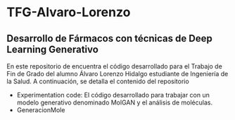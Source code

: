 # TFG-Alvaro-Lorenzo
## Desarrollo de Fármacos con técnicas de Deep Learning Generativo
En este repositorio de encuentra el código desarrollado para el Trabajo de Fin de Grado del alumno Álvaro Lorenzo Hidalgo estudiante de Ingeniería de la Salud. A continuación, se detalla el contenido del repositorio
- Experimentation code: El código desarrollado para trabajar con un modelo generativo denominado MolGAN y el análisis de moléculas.
 - GeneracionMole
